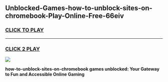 
## Unblocked-Games-how-to-unblock-sites-on-chromebook-Play-Online-Free-66eiv
<h3>
<a href="https://premium76.site?title=how-to-unblock-sites-on-chromebook&ref=26A">CLICK TO PLAY</a></h3>
<hr>

<h3>
<a href="https://premium76.site?title=how-to-unblock-sites-on-chromebook&ref=26A">CLICK 2 PLAY</a>
  
</h3>

<a href="https://premium76.site?title=how-to-unblock-sites-on-chromebook&ref=26A"><img src="https://clearcache.store/games.png"></a>


**how-to-unblock-sites-on-chromebook games unblocked: Your Gateway to Fun and Accessible Online Gaming**
